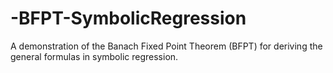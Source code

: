 # -BFPT-SymbolicRegression
 A demonstration of the Banach Fixed Point Theorem (BFPT) for deriving the general formulas in symbolic regression.
